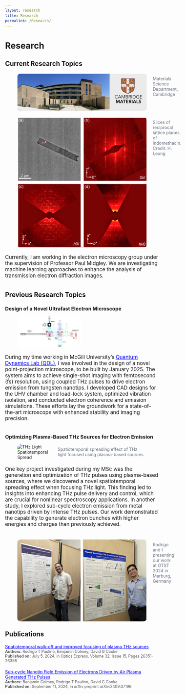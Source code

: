 ```yaml
---
layout: research
title: Research
permalink: /Research/
---
```


<h1 style="text-align: left; margin-bottom: 20px;">Research</h1>

<!-- Current Research Topics -->
<h2 style="text-align: left; margin-bottom: 20px;">Current Research Topics</h2>

<figure style="display: flex; align-items: flex-start; gap: 20px; margin-bottom: 20px;">
  <img src="/images/MS.jpg" alt="" style="width: 100%; height: auto; border-radius: 10px;">
  <figcaption style="text-align: left; font-size: 0.875rem; color: #6b7280; margin-top: 0.5rem;">
    Materials Science Department, Cambridge
  </figcaption>
</figure>

<figure style="display: flex; align-items: flex-start; gap: 20px; margin-bottom: 20px;">
  <img src="/images/3DED.jpg" alt="" style="width: 100%; height: auto; border-radius: 10px;">
  <figcaption style="text-align: left; font-size: 0.875rem; color: #6b7280; margin-top: 0.5rem;">
    Slices of reciprocal lattice planes of indomethacin. Credit: H. Leung
  </figcaption>
</figure>


<p style="text-align: left; font-size: 1.2em; margin-bottom: 40px;">
  Currently, I am working in the electron microscopy group under the supervision of Professor Paul Midgley. 
  We are investigating machine learning approaches to enhance the analysis of transmission electron diffraction images.
</p>

<!-- Previous Research Topics -->
<h2 style="text-align: left; margin-bottom: 20px;">Previous Research Topics</h2>

<!-- Design of a Novel Ultrafast Electron Microscope -->
<h3 style="text-align: left; margin-bottom: 10px;">Design of a Novel Ultrafast Electron Microscope</h3>

<figure style="display: flex; align-items: flex-start; gap: 20px; margin-bottom: 20px;">
  <img src="/images/uhv.webp" alt="Side view diagram of UHV system" style="width: 50%; height: auto; border-radius: 10px;">
</figure>

<p style="text-align: left; font-size: 1.2em; margin-bottom: 40px;">
  During my time working in McGill University’s 
  <a href="https://quantumdynamics.lab.mcgill.ca/" target="_blank" style="color: blue; text-decoration: underline;">Quantum Dynamics Lab (QDL)</a>, 
  I was involved in the design of a novel point-projection microscope, to be built by January 2025. 
  The system aims to achieve single-shot imaging with femtosecond (fs) resolution, using coupled THz pulses to drive electron emission from tungsten nanotips. 
  I developed CAD designs for the UHV chamber and load-lock system, optimized vibration isolation, and conducted electron coherence and emission simulations. 
  These efforts lay the groundwork for a state-of-the-art microscope with enhanced stability and imaging precision.
</p>

<!-- Optimizing Plasma-Based THz Sources -->
<h3 style="text-align: left; margin-bottom: 10px;">Optimizing Plasma-Based THz Sources for Electron Emission</h3>

<figure style="display: flex; align-items: flex-start; gap: 20px; margin-bottom: 20px;">
  <img src="/images/Figure4.png" alt="THz Light Spatiotemporal Spread" style="width: 50%; height: auto; border-radius: 10px;">
  <figcaption style="text-align: left; font-size: 0.875rem; color: #6b7280; margin-top: 0.5rem;">
    Spatiotemporal spreading effect of THz light focused using plasma-based sources.
  </figcaption>
</figure>

<p style="text-align: left; font-size: 1.2em; margin-bottom: 40px;">
  One key project investigated during my MSc was the generation and optimization of THz pulses using plasma-based sources, where we discovered a novel spatiotemporal spreading effect when focusing THz light. 
  This finding led to insights into enhancing THz pulse delivery and control, which are crucial for nonlinear spectroscopy applications. 
  In another study, I explored sub-cycle electron emission from metal nanotips driven by intense THz pulses. 
  Our work demonstrated the capability to generate electron bunches with higher energies and charges than previously achieved.
</p>

<figure style="display: flex; align-items: flex-start; gap: 20px; margin-bottom: 20px;">
  <img src="/images/posters.jpeg" alt="Rodrigo and I presenting work at OTST 2024" style="width: 100%; height: auto; border-radius: 10px;">
  <figcaption style="text-align: left; font-size: 0.875rem; color: #6b7280; margin-top: 0.5rem;">
    Rodrigo and I presenting our work at OTST 2024 in Marburg, Germany
  </figcaption>
</figure>

<!-- Publications Section -->
<h2 style="text-align: left; margin-bottom: 20px;">Publications</h2>
<ul style="list-style: none; padding-left: 0;">
  <li style="margin-bottom: 20px;">
    <a href="https://scholar.google.com/citations?view_op=view_citation&hl=en&user=QIHBMhsAAAAJ&citation_for_view=QIHBMhsAAAAJ:u5HHmVD_uO8C" target="_blank" style="color: blue; text-decoration: underline;">
      Spatiotemporal walk-off and improved focusing of plasma THz sources
    </a>
    <div style="font-size: 0.9em; color: #555;">
      <span style="font-weight: bold;">Authors:</span> Rodrigo T Paulino, Benjamin Colmey, David G Cooke<br>
      <span style="font-weight: bold;">Published on:</span> July 5, 2024, in Optics Express, Volume 32, Issue 15, Pages 26351-26358
    </div>
  </li>
  <li style="margin-bottom: 20px;">
    <a href="https://scholar.google.com/citations?view_op=view_citation&hl=en&user=QIHBMhsAAAAJ&citation_for_view=QIHBMhsAAAAJ:u-x6o8ySG0sC" target="_blank" style="color: blue; text-decoration: underline;">
      Sub-cycle Nanotip Field Emission of Electrons Driven by Air Plasma Generated THz Pulses
    </a>
    <div style="font-size: 0.9em; color: #555;">
      <span style="font-weight: bold;">Authors:</span> Benjamin Colmey, Rodrigo T Paulino, David G Cooke<br>
      <span style="font-weight: bold;">Published on:</span> September 11, 2024, in arXiv preprint arXiv:2409.07196
    </div>
  </li>
</ul>
